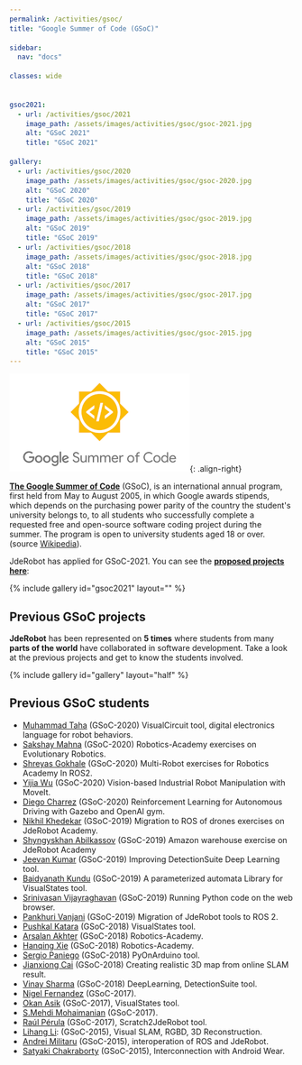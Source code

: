 ```yaml
---
permalink: /activities/gsoc/
title: "Google Summer of Code (GSoC)"

sidebar:
  nav: "docs"

classes: wide


gsoc2021:
  - url: /activities/gsoc/2021
    image_path: /assets/images/activities/gsoc/gsoc-2021.jpg
    alt: "GSoC 2021"
    title: "GSoC 2021"

gallery:
  - url: /activities/gsoc/2020
    image_path: /assets/images/activities/gsoc/gsoc-2020.jpg
    alt: "GSoC 2020"
    title: "GSoC 2020"
  - url: /activities/gsoc/2019
    image_path: /assets/images/activities/gsoc/gsoc-2019.jpg
    alt: "GSoC 2019"
    title: "GSoC 2019"
  - url: /activities/gsoc/2018
    image_path: /assets/images/activities/gsoc/gsoc-2018.jpg
    alt: "GSoC 2018"
    title: "GSoC 2018"
  - url: /activities/gsoc/2017
    image_path: /assets/images/activities/gsoc/gsoc-2017.jpg
    alt: "GSoC 2017"
    title: "GSoC 2017"
  - url: /activities/gsoc/2015
    image_path: /assets/images/activities/gsoc/gsoc-2015.jpg
    alt: "GSoC 2015"
    title: "GSoC 2015"  
---
```


![](/assets/images/activities/GSoC_mini.png){: .align-right}

[**The Google Summer of Code**](https://summerofcode.withgoogle.com/) (GSoC), is an international annual program, first held from May to August 2005, in which Google awards stipends, which depends on the purchasing power parity of the country the student's university belongs to, to all students who successfully complete a requested free and open-source software coding project during the summer. The program is open to university students aged 18 or over. (source [Wikipedia](https://en.wikipedia.org/wiki/Google_Summer_of_Code)).

<!-- Once again, Google has selected JdeRobot to continue growing as a robotics project by reaching out to collaborators around the world. An exciting adventure. You can see the [**current projects here**](/activities/gsoc/2021): -->

JdeRobot has applied for GSoC-2021. You can see the [**proposed projects here**](/activities/gsoc/2021):

{% include gallery id="gsoc2021" layout="" %}

## Previous GSoC projects

**JdeRobot** has been represented on **5 times** where students from many **parts of the world** have collaborated in software development. Take a look at the previous projects and get to know the students involved.

{% include gallery id="gallery" layout="half" %}

## Previous GSoC students

- [Muhammad Taha](https://theroboticsclub.github.io/colab-gsoc2020-Muhammad_Taha/) (GSoC-2020) VisualCircuit tool, digital electronics language for robot behaviors.
- [Sakshay Mahna](https://theroboticsclub.github.io/colab-gsoc2020-Sakshay_Mahna/) (GSoC-2020) Robotics-Academy exercises on Evolutionary Robotics.
- [Shreyas Gokhale](https://theroboticsclub.github.io/colab-gsoc2020-Shreyas_Gokhale/) (GSoC-2020) Multi-Robot exercises for Robotics Academy In ROS2.
- [Yijia Wu](https://theroboticsclub.github.io/colab-gsoc2020-Yijia_Wu/) (GSoC-2020) Vision-based Industrial Robot Manipulation with MoveIt.
- [Diego Charrez](https://theroboticsclub.github.io/colab-gsoc2020-Diego_Charrez/logbook/) (GSoC-2020) Reinforcement Learning for Autonomous Driving with Gazebo and OpenAI gym.
- [Nikhil Khedekar](https://theroboticsclub.github.io/colab-gsoc2019-Nikhil_Khedekar/) (GSoC-2019) Migration to ROS of drones exercises on JdeRobot Academy. 
- [Shyngyskhan Abilkassov](https://theroboticsclub.github.io/colab-gsoc2019-Shyngyskhan_Abilkassov) (GSoC-2019) Amazon warehouse exercise on JdeRobot Academy
- [Jeevan Kumar](https://theroboticsclub.github.io/colab-gsoc2019-Jeevan_Kumar/) (GSoC-2019) Improving DetectionSuite Deep Learning tool.
- [Baidyanath Kundu](https://theroboticsclub.github.io/colab-gsoc2019-Baidyanath_Kundu/) (GSoC-2019) A parameterized automata Library for VisualStates tool.
- [Srinivasan Vijayraghavan](https://theroboticsclub.github.io/colab-gsoc2019-Srinivasan_Vijayraghavan/) (GSoC-2019) Running Python code on the web browser.
- [Pankhuri Vanjani](https://jderobot.org/Club-PushkalKatara) (GSoC-2019) Migration of JdeRobot tools to ROS 2.
- [Pushkal Katara](https://theroboticsclub.github.io/colab-gsoc2019-Pankhuri_Vanjani/) (GSoC-2018) VisualStates tool.
- [Arsalan Akhter](https://jderobot.org/Club-aakhter) (GSoC-2018) Robotics-Academy.
- [Hanqing Xie](https://jderobot.org/Club-hanqingxie) (GSoC-2018) Robotics-Academy.
- [Sergio Paniego](https://jderobot.org/Club-spaniego) (GSoC-2018) PyOnArduino tool.
- [Jianxiong Cai](https://jderobot.org/Club-jianxiong) (GSoC-2018) Creating realistic 3D map from online SLAM result.
- [Vinay Sharma](https://jderobot.org/Club-VinaySharma) (GSoC-2018) DeepLearning, DetectionSuite tool.
- [Nigel Fernandez](https://jderobot.org/Ni9elf-colab) (GSoC-2017).
- [Okan Asik](https://jderobot.org/Okanasik-colab) (GSoC-2017), VisualStates tool.
- [S.Mehdi Mohaimanian](https://jderobot.org/index.php?title=Deep_Reinforcement_Learning_in_Robotic&redirect=no) (GSoC-2017).
- [Raúl Pérula](https://jderobot.org/Raulperula-colab) (GSoC-2017), Scratch2JdeRobot tool.
- [Lihang Li](https://jderobot.org/Hustcalm-colab): (GSoC-2015), Visual SLAM, RGBD, 3D Reconstruction.
- [Andrei Militaru](https://jderobot.org/Militaru92-colab) (GSoC-2015), interoperation of ROS and JdeRobot.
- [Satyaki Chakraborty](https://jderobot.org/Chakraborty-colab) (GSoC-2015), Interconnection with Android Wear.